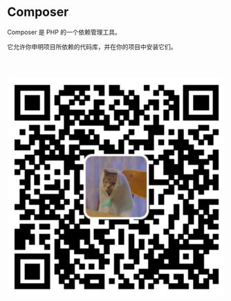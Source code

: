 # Composer

Composer 是 PHP 的一个依赖管理工具。

它允许你申明项目所依赖的代码库，并在你的项目中安装它们。

<br><br>

<p align="center"><img src="manual-composer.svg"></p>